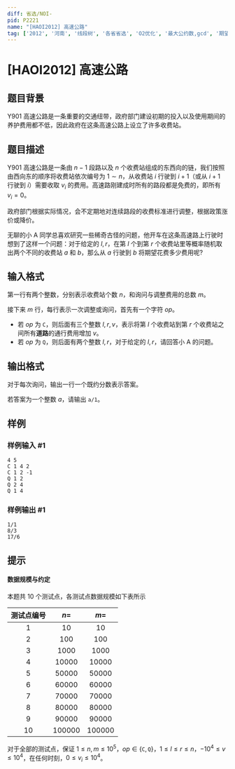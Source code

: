 ```yaml
---
diff: 省选/NOI-
pid: P2221
name: "[HAOI2012] 高速公路"
tag: ['2012', '河南', '线段树', '各省省选', 'O2优化', '最大公约数,gcd', '期望']
---
```

# [HAOI2012] 高速公路
## 题目背景

Y901 高速公路是一条重要的交通纽带，政府部门建设初期的投入以及使用期间的养护费用都不低，因此政府在这条高速公路上设立了许多收费站。
## 题目描述

Y901 高速公路是一条由 $n-1$ 段路以及 $n$ 个收费站组成的东西向的链，我们按照由西向东的顺序将收费站依次编号为 $1 \sim n$，从收费站 $i$ 行驶到 $i+1$（或从 $i+1$ 行驶到 $i$）需要收取 $v_i$ 的费用。高速路刚建成时所有的路段都是免费的，即所有 $v_i = 0$。

政府部门根据实际情况，会不定期地对连续路段的收费标准进行调整，根据政策涨价或降价。

无聊的小 A 同学总喜欢研究一些稀奇古怪的问题，他开车在这条高速路上行驶时想到了这样一个问题：对于给定的 $l,r$，在第 $l$ 个到第 $r$ 个收费站里等概率随机取出两个不同的收费站 $a$ 和 $b$，那么从 $a$ 行驶到 $b$ 将期望花费多少费用呢?

## 输入格式

第一行有两个整数，分别表示收费站个数 $n$，和询问与调整费用的总数 $m$。

接下来 $m$ 行，每行表示一次调整或询问，首先有一个字符 $op$。

- 若 $op$ 为 `C`，则后面有三个整数 $l, r, v$，表示将第 $l$ 个收费站到第 $r$ 个收费站之间所有**道路**的通行费用增加 $v$。
- 若 $op$ 为 `Q`，则后面有两个整数 $l, r$，对于给定的 $l, r$，请回答小 A 的问题。
## 输出格式

对于每次询问，输出一行一个既约分数表示答案。

若答案为一个整数 $a$，请输出 `a/1`。
## 样例

### 样例输入 #1
```
4 5
C 1 4 2
C 1 2 -1
Q 1 2
Q 2 4
Q 1 4

```
### 样例输出 #1
```
1/1
8/3
17/6

```
## 提示

#### 数据规模与约定

本题共 $10$ 个测试点，各测试点数据规模如下表所示


| 测试点编号 | $n=$ | $m=$ |
| :------: | :---: | :-: |
|$1$| $10$ |$10$|
|$2$|    $100$ |    $100$ |
|$3$  |  $1000$ |   $1000$|
|$4$   | $10000$ |   $10000$|
|$5$    |$50000$  |  $50000$|
|$6$  |  $60000$   | $60000$|
|$7$   | $70000$ |   $70000$|
|$8$   | $80000$  |  $80000$|
|$9$    |$90000$   | $90000$|
|$10$   | $100000$  |  $100000$|

对于全部的测试点，保证 $1 \leq n, m \leq 10^5$，$op \in \{\texttt C, \texttt Q\}$，$1 \leq l \leq r \leq n$，$-10^4 \leq v \leq 10^4$，在任何时刻，$0\leq v_i \leq 10^4$。
